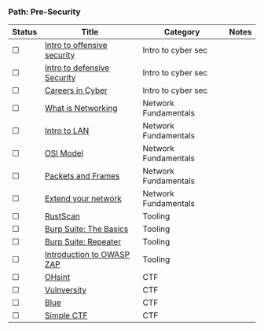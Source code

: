 ### Path: Pre-Security

| Status | Title                                                                    | Category            | Notes           |
| ---    | ---                                                                      | ---                 | ---             |
| ☐  | [Intro to offensive security](https://tryhackme.com/room/introtooffensivesecurity)      | Intro to cyber sec               |   
| ☐  | [Intro to defensive Security](https://tryhackme.com/room/defensivesecurity)             | Intro to cyber sec               |   
| ☐  | [Careers in Cyber](https://tryhackme.com/jr/careersincyber)                             | Intro to cyber sec               |
| ☐  | [What is Networking](https://tryhackme.com/jr/whatisnetworking)                         | Network Fundamentals             |
| ☐  | [Intro to LAN](https://tryhackme.com/jr/introtolan)                                     | Network Fundamentals             |
| ☐  | [OSI Model](https://tryhackme.com/jr/osimodelzi)                                      | Network Fundamentals               |
| ☐  | [Packets and Frames](https://tryhackme.com/jr/packetsframes)                          | Network Fundamentals               |
| ☐  | [Extend your network](https://tryhackme.com/jr/extendingyournetwork)                  | Network Fundamentals               |   | ☐  | [Shodan.io](https://tryhackme.com/room/shodan)                                | Tooling             |
| ☐  | [RustScan](https://tryhackme.com/room/rustscan)                               | Tooling             |
| ☐  | [Burp Suite: The Basics](https://tryhackme.com/room/burpsuitebasics)          | Tooling             |
| ☐  | [Burp Suite: Repeater](https://tryhackme.com/room/burpsuiterepeater)          | Tooling             |
| ☐  | [Introduction to OWASP ZAP](https://tryhackme.com/room/learnowaspzap)         | Tooling             |
| ☐  | [OHsint](https://tryhackme.com/room/ohsint)                                   | CTF                 |
| ☐  | [Vulnversity](https://tryhackme.com/room/vulnversity)                         | CTF                 |
| ☐  | [Blue](https://tryhackme.com/room/blue)                                       | CTF                 |
| ☐  | [Simple CTF](https://tryhackme.com/room/easyctf)                              | CTF                 |

